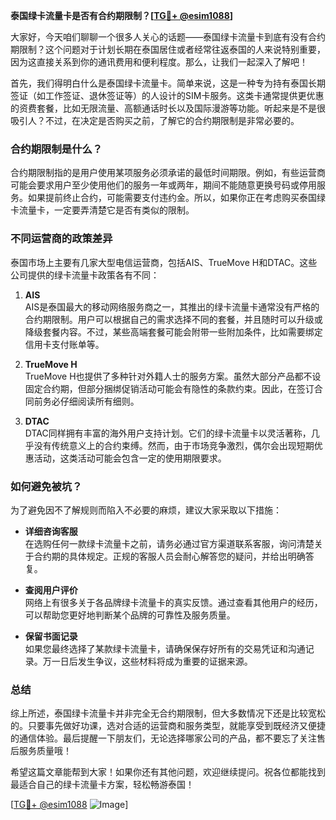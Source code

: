 **泰国绿卡流量卡是否有合约期限制？[[TG💪+ @esim1088](https://t.me/s/esim1088)]**

大家好，今天咱们聊聊一个很多人关心的话题——泰国绿卡流量卡到底有没有合约期限制？这个问题对于计划长期在泰国居住或者经常往返泰国的人来说特别重要，因为这直接关系到你的通讯费用和便利程度。那么，让我们一起深入了解吧！

首先，我们得明白什么是泰国绿卡流量卡。简单来说，这是一种专为持有泰国长期签证（如工作签证、退休签证等）的人设计的SIM卡服务。这类卡通常提供更优惠的资费套餐，比如无限流量、高额通话时长以及国际漫游等功能。听起来是不是很吸引人？不过，在决定是否购买之前，了解它的合约期限制是非常必要的。

### 合约期限制是什么？

合约期限制指的是用户使用某项服务必须承诺的最低时间期限。例如，有些运营商可能会要求用户至少使用他们的服务一年或两年，期间不能随意更换号码或停用服务。如果提前终止合约，可能需要支付违约金。所以，如果你正在考虑购买泰国绿卡流量卡，一定要弄清楚它是否有类似的限制。

### 不同运营商的政策差异

泰国市场上主要有几家大型电信运营商，包括AIS、TrueMove H和DTAC。这些公司提供的绿卡流量卡政策各有不同：

1. **AIS**  
   AIS是泰国最大的移动网络服务商之一，其推出的绿卡流量卡通常没有严格的合约期限制。用户可以根据自己的需求选择不同的套餐，并且随时可以升级或降级套餐内容。不过，某些高端套餐可能会附带一些附加条件，比如需要绑定信用卡支付账单等。

2. **TrueMove H**  
   TrueMove H也提供了多种针对外籍人士的服务方案。虽然大部分产品都不设固定合约期，但部分捆绑促销活动可能会有隐性的条款约束。因此，在签订合同前务必仔细阅读所有细则。

3. **DTAC**  
   DTAC同样拥有丰富的海外用户支持计划。它们的绿卡流量卡以灵活著称，几乎没有传统意义上的合约束缚。然而，由于市场竞争激烈，偶尔会出现短期优惠活动，这类活动可能会包含一定的使用期限要求。

### 如何避免被坑？

为了避免因不了解规则而陷入不必要的麻烦，建议大家采取以下措施：

- **详细咨询客服**  
  在选购任何一款绿卡流量卡之前，请务必通过官方渠道联系客服，询问清楚关于合约期的具体规定。正规的客服人员会耐心解答您的疑问，并给出明确答复。

- **查阅用户评价**  
  网络上有很多关于各品牌绿卡流量卡的真实反馈。通过查看其他用户的经历，可以帮助您更好地判断某个品牌的可靠性及服务质量。

- **保留书面记录**  
  如果您最终选择了某款绿卡流量卡，请确保保存好所有的交易凭证和沟通记录。万一日后发生争议，这些材料将成为重要的证据来源。

### 总结

综上所述，泰国绿卡流量卡并非完全无合约期限制，但大多数情况下还是比较宽松的。只要事先做好功课，选对合适的运营商和服务类型，就能享受到既经济又便捷的通信体验。最后提醒一下朋友们，无论选择哪家公司的产品，都不要忘了关注售后服务质量哦！

希望这篇文章能帮到大家！如果你还有其他问题，欢迎继续提问。祝各位都能找到最适合自己的绿卡流量卡方案，轻松畅游泰国！

[[TG💪+ @esim1088](https://t.me/s/esim1088) ![Image](https://i.postimg.cc/4NQfJmqS/Snipaste-2025-05-13-00-14-12.png)]